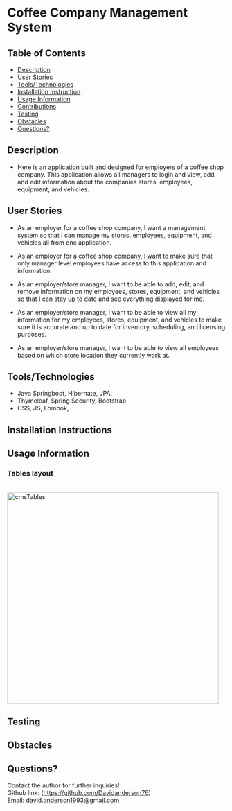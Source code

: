# Coffee Company Management System

## Table of Contents

- [Description](#Description)
- [User Stories](#User-Stories)
- [Tools/Technologies](#Tools/Technologies)
- [Installation Instruction](#Installation-Instructions)
- [Usage Information](#Usage-Information)
- [Contributions](#Contributions)
- [Testing](#Testing)
- [Obstacles](#Obstacles)
- [Questions?](#Questions?)

## Description

- Here is an application built and designed for employers of a coffee shop company. This application allows all managers to login and view, add, and edit information about the companies stores, employees, equipment, and vehicles.

## User Stories

- As an employer for a coffee shop company, I want a management system so that I can manage my stores, employees, equipment, and vehicles all from one application.

- As an employer for a coffee shop company, I want to make sure that only manager level employees have access to this application and information.

- As an employer/store manager, I want to be able to add, edit, and remove information on my employees, stores, equipment, and vehicles so that I can stay up to date and see everything displayed for me.

- As an employer/store manager, I want to be able to view all my information for my employees, stores, equipment, and vehicles to make sure it is accurate and up to date for inventory, scheduling, and licensing purposes.

- As an employer/store manager, I want to be able to view all employees based on which store location they currently work at.

## Tools/Technologies
- Java Springboot, Hibernate, JPA,
- Thymeleaf, Spring Security, Bootstrap
- CSS, JS, Lombok, 

## Installation Instructions

## Usage Information

### Tables layout

<br><img width="488" alt="cmsTables" src="https://user-images.githubusercontent.com/42220778/173092504-856d7496-ced5-49bf-b5e1-e9896a4e9a97.png">




## Testing

## Obstacles

## Questions?

Contact the author for further inquiries!<br>
Github link: (https://github.com/Davidanderson76)<br>
Email: david.anderson1993@gmail.com
